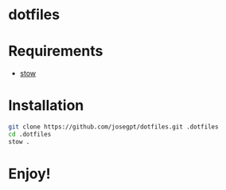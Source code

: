 # dotfiles

# Requirements

- [stow](https://linux.die.net/man/8/stow)

# Installation
```sh
git clone https://github.com/josegpt/dotfiles.git .dotfiles
cd .dotfiles
stow .
```
# Enjoy!


